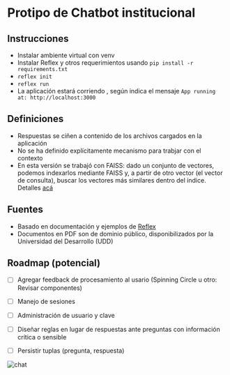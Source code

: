 # Protipo de Chatbot institucional

## Instrucciones

- Instalar ambiente virtual con venv
- Instalar Reflex y otros requerimientos usando ```pip install -r requirements.txt```
- ```reflex init```
- ```reflex run```
- La aplicación estará corriendo , según indica el mensaje ```App running at: http://localhost:3000```

## Definiciones

- Respuestas se ciñen a contenido de los archivos cargados en la aplicación
- No se ha definido explícitamente mecanismo para trabjar con el contexto
- En esta versión se trabajó con FAISS: dado un conjunto de vectores, podemos indexarlos mediante FAISS y, a partir de otro vector (el vector de consulta), buscar los vectores más similares dentro del índice. Detalles [acá](https://www.pinecone.io/learn/series/faiss/faiss-tutorial/)

## Fuentes

- Basado en documentación y ejemplos de [Reflex](https://reflex.dev/docs/getting-started/introduction/)
- Documentos en PDF son de dominio público, disponibilizados por la Universidad del Desarrollo (UDD)


## Roadmap (potencial)

- [ ] Agregar feedback de procesamiento al usario (Spinning Circle u otro: Revisar componentes)
- [ ] Manejo de sesiones
- [ ] Administración de usuario y clave
- [ ] Diseñar reglas en lugar de respuestas ante preguntas con información crítica o sensible
- [ ] Persistir tuplas (pregunta, respuesta)


![chat](https://github.com/ggoni/basic-reflex-pdf-chat/assets/7189084/dda854fa-3e36-43c0-b3ee-17b4d216328d)



